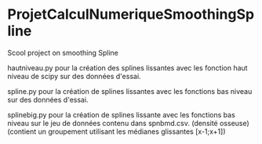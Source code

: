 # ProjetCalculNumeriqueSmoothingSpline
Scool project on smoothing Spline

hautniveau.py pour la création des splines lissantes avec les fonction haut niveau de scipy sur des données d'essai.

spline.py pour la création de splines lissantes avec les fonctions bas niveau sur des données d'essai.

splinebig.py pour la création de splines lissante avec les fonctions bas niveau sur le jeu de données contenu dans spnbmd.csv. (densité osseuse) (contient un groupement utilisant les médianes glissantes [x-1;x+1])
